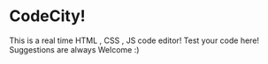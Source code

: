 # CodeCity!
This is a real time HTML , CSS , JS code editor!
Test your code here!
Suggestions are always Welcome :)
